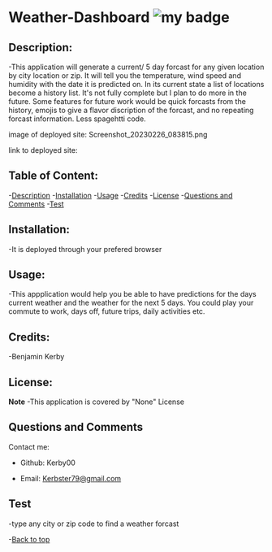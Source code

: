 # Weather-Dashboard      ![my badge](https://badgen.net/badge/liscense/None/blue)

## Description:
-This application will generate a current/ 5 day forcast for any given location by city location or zip. It will tell you the temperature, wind speed and humidity with the date it is predicted on. In its current state a list of locations become a history list. It's not fully complete but I plan to do more in the future. Some features for future work would be quick forcasts from the history, emojis to give a flavor discription of the forcast, and no repeating forcast information. Less spagehtti code.


image of deployed site:
Screenshot_20230226_083815.png

link to deployed site:
## Table of Content:
-[Description](#description)
-[Installation](#installation)
-[Usage](#usage)
-[Credits](#credits)
-[License](#license)
-[Questions and Comments](#questions-and-comments)
-[Test](#test)
## Installation:
-It is deployed through your prefered browser

## Usage:
-This appplication would help you be able to have predictions for the days current weather and the weather for the next 5 days. You could play your commute to work, days off, future trips, daily activities etc.

## Credits:
-Benjamin Kerby

## License: 
**Note**
-This application is covered by "None" License

## Questions and Comments
Contact me:
- Github:  Kerby00

- Email:  Kerbster79@gmail.com

## Test
-type any city or zip code to find a weather forcast

-[Back to top](# )